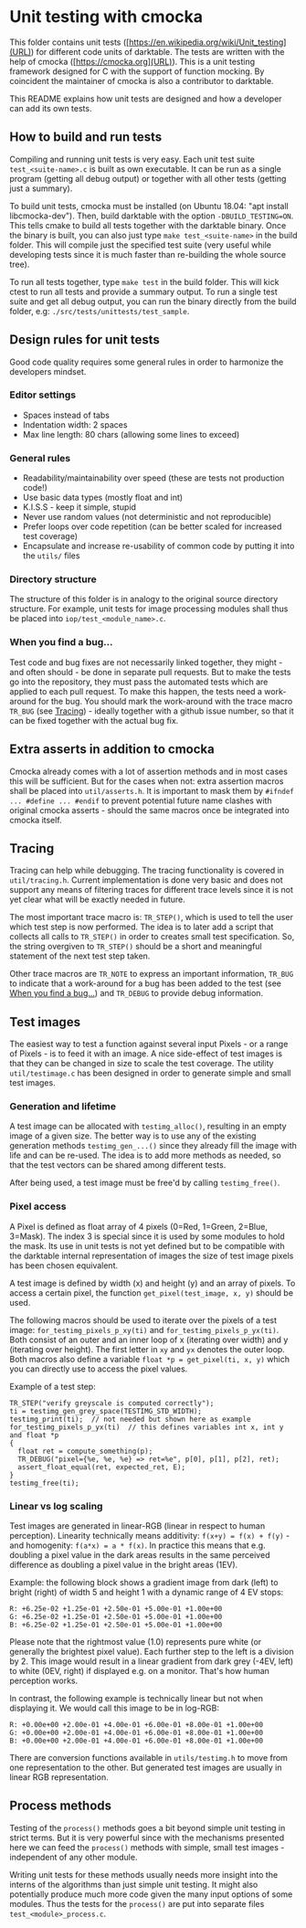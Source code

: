 # Unit testing with cmocka

This folder contains unit tests
([https://en.wikipedia.org/wiki/Unit_testing](URL)) for different code units of
darktable. The tests are written with the help of cmocka
([https://cmocka.org](URL)).  This is a unit testing framework designed for C
with the support of function mocking. By coincident the maintainer of cmocka is
also a contributor to darktable.

This README explains how unit tests are designed and how a developer can add its
own tests.


## How to build and run tests

Compiling and running unit tests is very easy. Each unit test suite
`test_<suite-name>.c` is built as own executable. It can be run as a single
program (getting all debug output) or together with all other tests (getting
just a summary).

To build unit tests, cmocka must be installed (on Ubuntu 18.04: "apt install
libcmocka-dev"). Then, build darktable with the option `-DBUILD_TESTING=ON`.
This tells cmake to build all tests together with the darktable binary. Once the
binary is built, you can also just type `make test_<suite-name>` in the build
folder. This will compile just the specified test suite (very useful while
developing tests since it is much faster than re-building the whole source
tree).

To run all tests together, type `make test` in the build folder. This will kick
ctest to run all tests and provide a summary output. To run a single test suite
and get all debug output, you can run the binary directly from the build folder,
e.g: `./src/tests/unittests/test_sample`.

## Design rules for unit tests

Good code quality requires some general rules in order to harmonize the
developers mindset.

### Editor settings
* Spaces instead of tabs
* Indentation width: 2 spaces
* Max line length: 80 chars (allowing some lines to exceed)

### General rules
* Readability/maintainability over speed (these are tests not production code!)
* Use basic data types (mostly float and int)
* K.I.S.S - keep it simple, stupid
* Never use random values (not deterministic and not reproducible)
* Prefer loops over code repetition (can be better scaled for increased test
  coverage)
* Encapsulate and increase re-usability of common code by putting it into the
  `utils/` files

### Directory structure
The structure of this folder is in analogy to the original source directory
structure. For example, unit tests for image processing modules shall thus be
placed into `iop/test_<module_name>.c`.

### When you find a bug...
Test code and bug fixes are not necessarily linked together, they might - and
often should - be done in separate pull requests. But to make the tests go into
the repository, they must pass the automated tests which are applied to each
pull request. To make this happen, the tests need a work-around for the bug. You
should mark the work-around with the trace macro `TR_BUG` (see
[Tracing](#tracing)) - ideally together with a github issue number, so that it
can be fixed together with the actual bug fix.


## Extra asserts in addition to cmocka

Cmocka already comes with a lot of assertion methods and in most cases this will
be sufficient. But for the cases when not: extra assertion macros shall be
placed into `util/asserts.h`. It is important to mask them by `#ifndef ...
#define ... #endif` to prevent potential future name clashes with original
cmocka asserts - should the same macros once be integrated into cmocka itself.


## Tracing

Tracing can help while debugging. The tracing functionality is covered in
`util/tracing.h`.  Current implementation is done very basic and does not
support any means of filtering traces for different trace levels since it is not
yet clear what will be exactly needed in future.

The most important trace macro is: `TR_STEP()`, which is used to tell the user
which test step is now performed. The idea is to later add a script that
collects all calls to `TR_STEP()` in order to creates small test specification.
So, the string overgiven to `TR_STEP()` should be a short and meaningful
statement of the next test step taken.

Other trace macros are `TR_NOTE` to express an important information, `TR_BUG`
to indicate that a work-around for a bug has been added to the test (see [When
you find a bug...](#when-you-find-a-bug)) and `TR_DEBUG` to provide debug
information.


## Test images

The easiest way to test a function against several input Pixels - or a range of
Pixels - is to feed it with an image. A nice side-effect of test images is that
they can be changed in size to scale the test coverage. The utility
`util/testimage.c` has been designed in order to generate simple and small test
images.

### Generation and lifetime

A test image can be allocated with `testimg_alloc()`, resulting in an empty
image of a given size.  The better way is to use any of the existing generation
methods `testimg_gen_...()` since they already fill the image with life and can
be re-used. The idea is to add more methods as needed, so that the test vectors
can be shared among different tests.

After being used, a test image must be free'd by calling `testimg_free()`.

### Pixel access

A Pixel is defined as float array of 4 pixels (0=Red, 1=Green, 2=Blue, 3=Mask).
The index 3 is special since it is used by some modules to hold the mask. Its
use in unit tests is not yet defined but to be compatible with the darktable
internal representation of images the size of test image pixels has been chosen
equivalent.

A test image is defined by width (x) and height (y) and an array of pixels. To
access a certain pixel, the function `get_pixel(test_image, x, y)` should be
used.

The following macros should be used to iterate over the pixels of a test image:
`for_testimg_pixels_p_xy(ti)` and `for_testimg_pixels_p_yx(ti)`. Both consist of
an outer and an inner loop of x (iterating over width) and y (iterating over
height). The first letter in `xy` and `yx` denotes the outer loop. Both macros
also define a variable `float *p = get_pixel(ti, x, y)` which you can directly
use to access the pixel values.

Example of a test step:
```
TR_STEP("verify greyscale is computed correctly");
ti = testimg_gen_grey_space(TESTIMG_STD_WIDTH);
testimg_print(ti);  // not needed but shown here as example
for_testimg_pixels_p_yx(ti)  // this defines variables int x, int y and float *p
{
  float ret = compute_something(p);
  TR_DEBUG("pixel={%e, %e, %e} => ret=%e", p[0], p[1], p[2], ret);
  assert_float_equal(ret, expected_ret, E);
}
testimg_free(ti);
```

### Linear vs log scaling

Test images are generated in linear-RGB (linear in respect to human perception).
Linearity technically means additivity: `f(x+y) = f(x) + f(y)` - and homogenity:
`f(a*x) = a * f(x)`. In practice this means that e.g. doubling a pixel value in
the dark areas results in the same perceived difference as doubling a pixel
value in the bright areas (1EV).

Example: the following block shows a gradient image from dark (left) to bright
(right) of width 5 and height 1 with a dynamic range of 4 EV stops:

```
R: +6.25e-02 +1.25e-01 +2.50e-01 +5.00e-01 +1.00e+00
G: +6.25e-02 +1.25e-01 +2.50e-01 +5.00e-01 +1.00e+00
B: +6.25e-02 +1.25e-01 +2.50e-01 +5.00e-01 +1.00e+00
```

Please note that the rightmost value (1.0) represents pure white (or generally
the brightest pixel value). Each further step to the left is a division by 2.
This image would result in a linear gradient from dark grey (-4EV, left) to
white (0EV, right) if displayed e.g. on a monitor. That's how human perception
works.

In contrast, the following example is technically linear but not when displaying
it. We would call this image to be in log-RGB:

```
R: +0.00e+00 +2.00e-01 +4.00e-01 +6.00e-01 +8.00e-01 +1.00e+00
G: +0.00e+00 +2.00e-01 +4.00e-01 +6.00e-01 +8.00e-01 +1.00e+00
B: +0.00e+00 +2.00e-01 +4.00e-01 +6.00e-01 +8.00e-01 +1.00e+00
```

There are conversion functions available in `utils/testimg.h` to move from one
representation to the other. But generated test images are usually in linear RGB
representation.


## Process methods

Testing of the `process()` methods goes a bit beyond simple unit testing in
strict terms. But it is very powerful since with the mechanisms presented here
we can feed the `process()` methods with simple, small test images - independent
of any other module.

Writing unit tests for these methods usually needs more insight into the interns
of the algorithms than just simple unit testing. It might also potentially
produce much more code given the many input options of some modules. Thus the
tests for the `process()` are put into separate files `test_<module>_process.c`.
